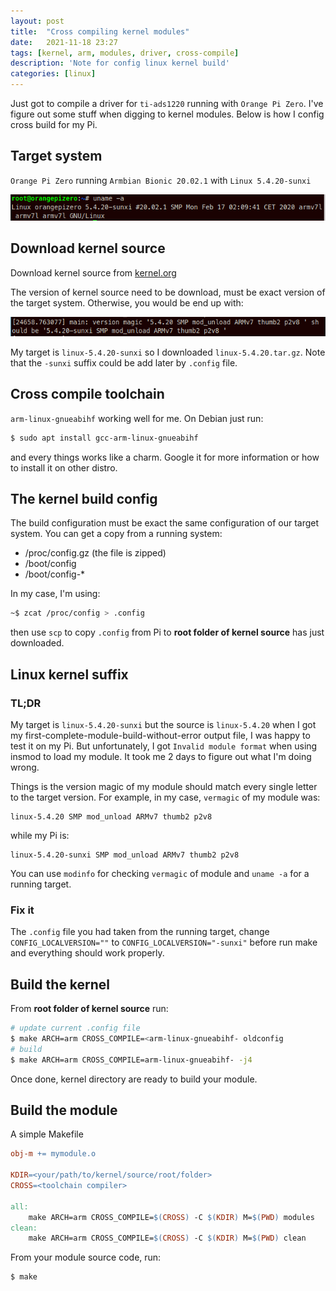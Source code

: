 ```yaml
---
layout: post
title:  "Cross compiling kernel modules"
date:   2021-11-18 23:27
tags: [kernel, arm, modules, driver, cross-compile]
description: 'Note for config linux kernel build'
categories: [linux]
---
```


Just got to compile a driver for `ti-ads1220` running with `Orange Pi Zero`. 
I've figure out some stuff when digging to kernel modules. 
Below is how I config cross build for my Pi.

## Target system

`Orange Pi Zero` running `Armbian Bionic 20.02.1` with `Linux 5.4.20-sunxi`

![alt target-system](/assets/cross-compiling-kernel-modules/target-system.png "armbian orange pi zero")

## Download kernel source

Download kernel source from [kernel.org](https://mirrors.edge.kernel.org/pub/linux/kernel/)

The version of kernel source need to be download, must be exact version of 
the target system. Otherwise, you would be end up with:

![alt mod_unload](/assets/cross-compiling-kernel-modules/mod_unload.png "mod_unload caused by different magic version")

My target is `linux-5.4.20-sunxi` so I downloaded `linux-5.4.20.tar.gz`. 
Note that the `-sunxi` suffix could be add later by `.config` file.

## Cross compile  toolchain

`arm-linux-gnueabihf` working well for me. 
On Debian just run:
```sh
$ sudo apt install gcc-arm-linux-gnueabihf
``` 
and every things works like a charm. Google it for more information or how to install it on other distro.

## The kernel build config

The build configuration must be exact the same configuration 
of our target system.
You can get a copy from a running system:
- /proc/config.gz (the file is zipped)
- /boot/config
- /boot/config-*

In my case, I'm using:
```sh
~$ zcat /proc/config > .config
```

then use `scp` to copy `.config` from Pi to **root folder of kernel source** has just
downloaded.

## Linux kernel suffix

### TL;DR

My target is `linux-5.4.20-sunxi` but the source is `linux-5.4.20` when I got 
my first-complete-module-build-without-error output file, I was happy to 
test it on my Pi. But unfortunately, I got `Invalid module format` when using
insmod to load my module. It took me 2 days to figure out what I'm doing wrong.

Things is the version magic of my module should match every single letter to 
the target version. For example, in my case, `vermagic` of my module was:
```
linux-5.4.20 SMP mod_unload ARMv7 thumb2 p2v8
```
while my Pi is:
```
linux-5.4.20-sunxi SMP mod_unload ARMv7 thumb2 p2v8
```
You can use `modinfo` for checking `vermagic` of module and `uname -a` for 
a running target.

### Fix it

The `.config` file you had taken from the running target, 
change `CONFIG_LOCALVERSION=""` to `CONFIG_LOCALVERSION="-sunxi"` before run 
make and everything should work properly.

## Build the kernel

From **root folder of kernel source** run:
```sh
# update current .config file
$ make ARCH=arm CROSS_COMPILE=<arm-linux-gnueabihf- oldconfig
# build 
$ make ARCH=arm CROSS_COMPILE=arm-linux-gnueabihf- -j4
```
Once done, kernel directory are ready to build your module.

## Build the module

A simple Makefile

```Makefile
obj-m += mymodule.o

KDIR=<your/path/to/kernel/source/root/folder>
CROSS=<toolchain compiler>

all:
	make ARCH=arm CROSS_COMPILE=$(CROSS) -C $(KDIR) M=$(PWD) modules
clean:
	make ARCH=arm CROSS_COMPILE=$(CROSS) -C $(KDIR) M=$(PWD) clean
```

From your module source code, run:

```sh 
$ make
```

<!-- [Reference](https://blukat.me/2017/12/cross-compile-arm-kernel-module/) -->































